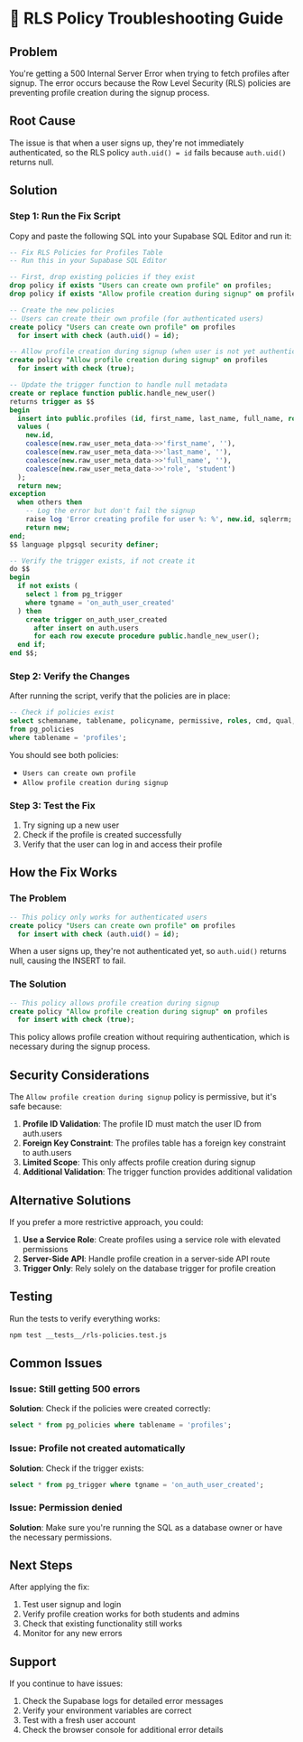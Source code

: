 # 🔧 RLS Policy Troubleshooting Guide

## Problem
You're getting a 500 Internal Server Error when trying to fetch profiles after signup. The error occurs because the Row Level Security (RLS) policies are preventing profile creation during the signup process.

## Root Cause
The issue is that when a user signs up, they're not immediately authenticated, so the RLS policy `auth.uid() = id` fails because `auth.uid()` returns null.

## Solution

### Step 1: Run the Fix Script
Copy and paste the following SQL into your Supabase SQL Editor and run it:

```sql
-- Fix RLS Policies for Profiles Table
-- Run this in your Supabase SQL Editor

-- First, drop existing policies if they exist
drop policy if exists "Users can create own profile" on profiles;
drop policy if exists "Allow profile creation during signup" on profiles;

-- Create the new policies
-- Users can create their own profile (for authenticated users)
create policy "Users can create own profile" on profiles
  for insert with check (auth.uid() = id);

-- Allow profile creation during signup (when user is not yet authenticated)
create policy "Allow profile creation during signup" on profiles
  for insert with check (true);

-- Update the trigger function to handle null metadata
create or replace function public.handle_new_user()
returns trigger as $$
begin
  insert into public.profiles (id, first_name, last_name, full_name, role)
  values (
    new.id,
    coalesce(new.raw_user_meta_data->>'first_name', ''),
    coalesce(new.raw_user_meta_data->>'last_name', ''),
    coalesce(new.raw_user_meta_data->>'full_name', ''),
    coalesce(new.raw_user_meta_data->>'role', 'student')
  );
  return new;
exception
  when others then
    -- Log the error but don't fail the signup
    raise log 'Error creating profile for user %: %', new.id, sqlerrm;
    return new;
end;
$$ language plpgsql security definer;

-- Verify the trigger exists, if not create it
do $$
begin
  if not exists (
    select 1 from pg_trigger 
    where tgname = 'on_auth_user_created'
  ) then
    create trigger on_auth_user_created
      after insert on auth.users
      for each row execute procedure public.handle_new_user();
  end if;
end $$;
```

### Step 2: Verify the Changes
After running the script, verify that the policies are in place:

```sql
-- Check if policies exist
select schemaname, tablename, policyname, permissive, roles, cmd, qual, with_check
from pg_policies
where tablename = 'profiles';
```

You should see both policies:
- `Users can create own profile`
- `Allow profile creation during signup`

### Step 3: Test the Fix
1. Try signing up a new user
2. Check if the profile is created successfully
3. Verify that the user can log in and access their profile

## How the Fix Works

### The Problem
```sql
-- This policy only works for authenticated users
create policy "Users can create own profile" on profiles
  for insert with check (auth.uid() = id);
```

When a user signs up, they're not authenticated yet, so `auth.uid()` returns null, causing the INSERT to fail.

### The Solution
```sql
-- This policy allows profile creation during signup
create policy "Allow profile creation during signup" on profiles
  for insert with check (true);
```

This policy allows profile creation without requiring authentication, which is necessary during the signup process.

## Security Considerations

The `Allow profile creation during signup` policy is permissive, but it's safe because:

1. **Profile ID Validation**: The profile ID must match the user ID from auth.users
2. **Foreign Key Constraint**: The profiles table has a foreign key constraint to auth.users
3. **Limited Scope**: This only affects profile creation during signup
4. **Additional Validation**: The trigger function provides additional validation

## Alternative Solutions

If you prefer a more restrictive approach, you could:

1. **Use a Service Role**: Create profiles using a service role with elevated permissions
2. **Server-Side API**: Handle profile creation in a server-side API route
3. **Trigger Only**: Rely solely on the database trigger for profile creation

## Testing

Run the tests to verify everything works:

```bash
npm test __tests__/rls-policies.test.js
```

## Common Issues

### Issue: Still getting 500 errors
**Solution**: Check if the policies were created correctly:
```sql
select * from pg_policies where tablename = 'profiles';
```

### Issue: Profile not created automatically
**Solution**: Check if the trigger exists:
```sql
select * from pg_trigger where tgname = 'on_auth_user_created';
```

### Issue: Permission denied
**Solution**: Make sure you're running the SQL as a database owner or have the necessary permissions.

## Next Steps

After applying the fix:

1. Test user signup and login
2. Verify profile creation works for both students and admins
3. Check that existing functionality still works
4. Monitor for any new errors

## Support

If you continue to have issues:

1. Check the Supabase logs for detailed error messages
2. Verify your environment variables are correct
3. Test with a fresh user account
4. Check the browser console for additional error details 